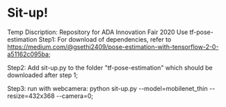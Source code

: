 # Sit-up!
Temp Discription: Repository for ADA Innovation Fair 2020
Use tf-pose-estimation
Step1: For download of dependencies, refer to https://medium.com/@gsethi2409/pose-estimation-with-tensorflow-2-0-a51162c095ba;


Step2: Add sit-up.py to the folder "tf-pose-estimation" which should be downloaded after step 1;


Step3: run with webcamera: python sit-up.py --model=mobilenet_thin --resize=432x368 --camera=0;
